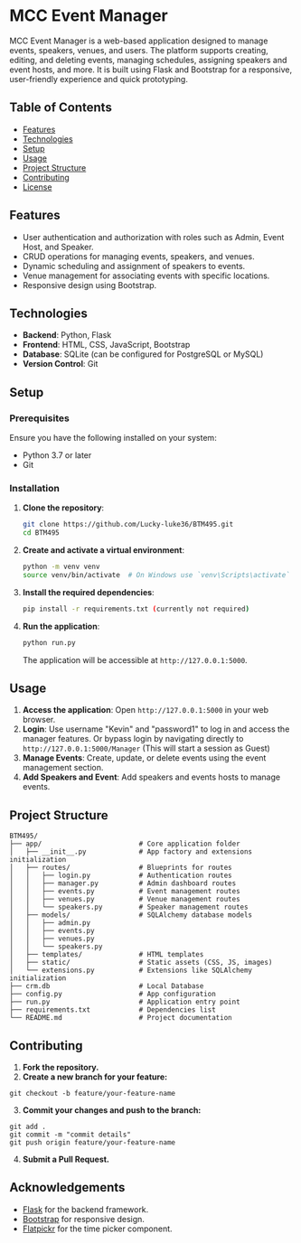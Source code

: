 
# MCC Event Manager

MCC Event Manager is a web-based application designed to manage events, speakers, venues, and users. 
The platform supports creating, editing, and deleting events, managing schedules, assigning speakers and event hosts, and more. 
It is built using Flask and Bootstrap for a responsive, user-friendly experience and quick prototyping.

## Table of Contents
- [Features](#features)
- [Technologies](#technologies)
- [Setup](#setup)
- [Usage](#usage)
- [Project Structure](#project-structure)
- [Contributing](#contributing)
- [License](#license)

## Features
- User authentication and authorization with roles such as Admin, Event Host, and Speaker.
- CRUD operations for managing events, speakers, and venues.
- Dynamic scheduling and assignment of speakers to events.
- Venue management for associating events with specific locations.
- Responsive design using Bootstrap.

## Technologies
- **Backend**: Python, Flask
- **Frontend**: HTML, CSS, JavaScript, Bootstrap
- **Database**: SQLite (can be configured for PostgreSQL or MySQL)
- **Version Control**: Git

## Setup

### Prerequisites
Ensure you have the following installed on your system:
- Python 3.7 or later
- Git

### Installation

1. **Clone the repository**:
   ```bash
   git clone https://github.com/Lucky-luke36/BTM495.git
   cd BTM495
   ```

2. **Create and activate a virtual environment**:
   ```bash
   python -m venv venv
   source venv/bin/activate  # On Windows use `venv\Scripts\activate`
   ```

3. **Install the required dependencies**:
   ```bash
   pip install -r requirements.txt (currently not required)
   ```


4. **Run the application**:
   ```bash
   python run.py
   ```
   The application will be accessible at `http://127.0.0.1:5000`.

## Usage
1. **Access the application**: Open `http://127.0.0.1:5000` in your web browser.
2. **Login**: Use username "Kevin" and "password1" to log in and access the manager features. 
Or bypass login by navigating directly to `http://127.0.0.1:5000/Manager` (This will start a session as Guest)
3. **Manage Events**: Create, update, or delete events using the event management section.
4. **Add Speakers and Event**: Add speakers and events hosts to manage events.

## Project Structure
```
BTM495/
├── app/                        # Core application folder
│   ├── __init__.py             # App factory and extensions initialization
│   ├── routes/                 # Blueprints for routes
│   │   ├── login.py            # Authentication routes
│   │   ├── manager.py          # Admin dashboard routes
│   │   ├── events.py           # Event management routes
│   │   ├── venues.py           # Venue management routes
│   │   └── speakers.py         # Speaker management routes
│   ├── models/                 # SQLAlchemy database models
│   │   ├── admin.py
│   │   ├── events.py
│   │   ├── venues.py
│   │   └── speakers.py
│   ├── templates/              # HTML templates
│   ├── static/                 # Static assets (CSS, JS, images)
│   └── extensions.py           # Extensions like SQLAlchemy initialization
├── crm.db                      # Local Database 
├── config.py                   # App configuration
├── run.py                      # Application entry point
├── requirements.txt            # Dependencies list
└── README.md                   # Project documentation

```
## Contributing
1. **Fork the repository.**
2. **Create a new branch for your feature:**
```
git checkout -b feature/your-feature-name
```
3. **Commit your changes and push to the branch:**
```
git add .
git commit -m "commit details"
git push origin feature/your-feature-name
```
4. **Submit a Pull Request.**

## Acknowledgements
- [Flask](https://flask.palletsprojects.com/) for the backend framework.
- [Bootstrap](https://getbootstrap.com/) for responsive design.
- [Flatpickr](https://flatpickr.js.org/) for the time picker component.

